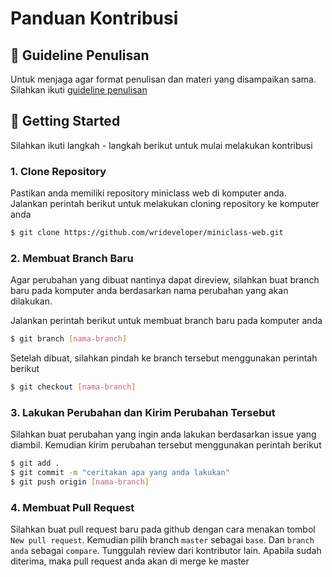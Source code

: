 # Panduan Kontribusi

## :scroll: Guideline Penulisan

Untuk menjaga agar format penulisan dan materi yang disampaikan sama. Silahkan ikuti [guideline penulisan](https://github.com/wrideveloper/miniclass-guideline)

## :bicyclist: Getting Started

Silahkan ikuti langkah - langkah berikut untuk mulai melakukan kontribusi

### 1. Clone Repository

Pastikan anda memiliki repository miniclass web di komputer anda. Jalankan perintah berikut untuk melakukan cloning repository ke komputer anda

```bash
$ git clone https://github.com/wrideveloper/miniclass-web.git
```

### 2. Membuat Branch Baru

Agar perubahan yang dibuat nantinya dapat direview, silahkan buat branch baru pada komputer anda berdasarkan nama perubahan yang akan dilakukan.

Jalankan perintah berikut untuk membuat branch baru pada komputer anda

```bash
$ git branch [nama-branch]
```

Setelah dibuat, silahkan pindah ke branch tersebut menggunakan perintah berikut

```bash
$ git checkout [nama-branch]
```

### 3. Lakukan Perubahan dan Kirim Perubahan Tersebut

Silahkan buat perubahan yang ingin anda lakukan berdasarkan issue yang diambil. Kemudian kirim perubahan tersebut menggunakan perintah berikut

```bash
$ git add .
$ git commit -m "ceritakan apa yang anda lakukan"
$ git push origin [nama-branch]
```

### 4. Membuat Pull Request

Silahkan buat pull request baru pada github dengan cara menakan tombol `New pull request`. Kemudian pilih branch `master` sebagai `base`. Dan `branch anda` sebagai `compare`. Tunggulah review dari kontributor lain. Apabila sudah diterima, maka pull request anda akan di merge ke master
